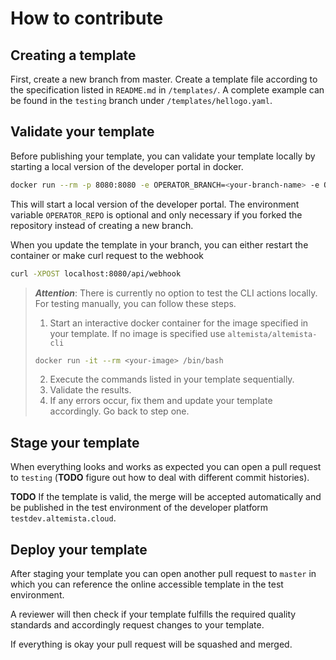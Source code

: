 # How to contribute 

## Creating a template 
First, create a new branch from master.
Create a template file according to the specification listed in `README.md` in `/templates/`.
A complete example can be found in the `testing` branch under `/templates/hellogo.yaml`.

## Validate your template 
Before publishing your template, you can validate your template locally by starting a local version of the developer portal in docker.
```bash
docker run --rm -p 8080:8080 -e OPERATOR_BRANCH=<your-branch-name> -e OPERATOR_REPO=<repository-url> altemista/dev-portal:latest
```
This will start a local version of the developer portal.
The environment variable `OPERATOR_REPO` is optional and only necessary if you forked the repository instead of creating a new branch.

When you update the template in your branch, you can either restart the container or make curl request to the webhook
```bash
curl -XPOST localhost:8080/api/webhook
```


> **_Attention_**: There is currently no option to test the CLI actions locally. For testing manually, you can follow these steps.
>1. Start an interactive docker container for the image specified in your template. If no image is specified use `altemista/altemista-cli`
>```bash
>docker run -it --rm <your-image> /bin/bash
>```
>2. Execute the commands listed in your template sequentially.
>3. Validate the results.
>4. If any errors occur, fix them and update your template accordingly. Go back to step one.

## Stage your template
When everything looks and works as expected you can open a pull request to `testing` (**TODO** figure out how to deal with different commit histories).

**TODO** If the template is valid, the merge will be accepted automatically and be published in the test environment of the developer platform `testdev.altemista.cloud`.

## Deploy your template
After staging your template you can open another pull request to `master` in which you can reference the online accessible template in the test environment.

A reviewer will then check if your template fulfills the required quality standards and accordingly request changes to your template.

If everything is okay your pull request will be squashed and merged.
